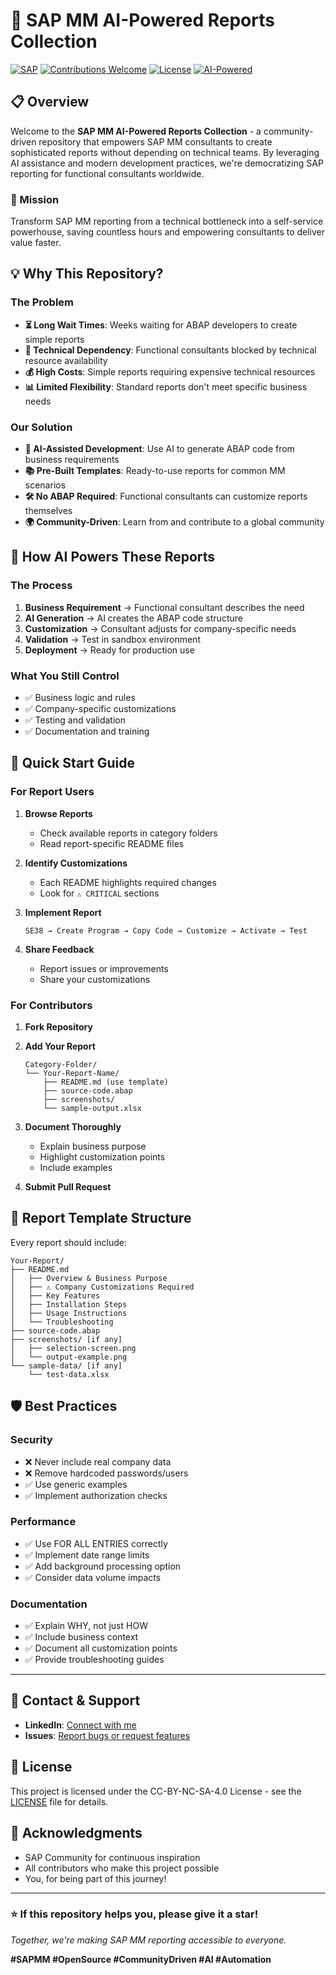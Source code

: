 # 🚀 SAP MM AI-Powered Reports Collection

[![SAP](https://img.shields.io/badge/SAP-MM-blue.svg)](https://www.sap.com/)
[![Contributions Welcome](https://img.shields.io/badge/contributions-welcome-brightgreen.svg?style=flat)](https://github.com/yourusername/repo/issues)
[![License](https://img.shields.io/badge/license-CC--BY--NC--SA--4.0-green.svg)](https://creativecommons.org/licenses/by-nc-sa/4.0/)
[![AI-Powered](https://img.shields.io/badge/AI-Powered-purple.svg)](https://github.com/yourusername/repo)

## 📋 Overview

Welcome to the **SAP MM AI-Powered Reports Collection** - a community-driven repository that empowers SAP MM consultants to create sophisticated reports without depending on technical teams. By leveraging AI assistance and modern development practices, we're democratizing SAP reporting for functional consultants worldwide.

### 🎯 Mission
Transform SAP MM reporting from a technical bottleneck into a self-service powerhouse, saving countless hours and empowering consultants to deliver value faster.

## 💡 Why This Repository?

### The Problem
- **⏳ Long Wait Times**: Weeks waiting for ABAP developers to create simple reports
- **🚫 Technical Dependency**: Functional consultants blocked by technical resource availability
- **💰 High Costs**: Simple reports requiring expensive technical resources
- **📊 Limited Flexibility**: Standard reports don't meet specific business needs

### Our Solution
- **🤖 AI-Assisted Development**: Use AI to generate ABAP code from business requirements
- **📚 Pre-Built Templates**: Ready-to-use reports for common MM scenarios
- **🛠️ No ABAP Required**: Functional consultants can customize reports themselves
- **🌍 Community-Driven**: Learn from and contribute to a global community


## 🤖 How AI Powers These Reports

### The Process
1. **Business Requirement** → Functional consultant describes the need
2. **AI Generation** → AI creates the ABAP code structure
3. **Customization** → Consultant adjusts for company-specific needs
4. **Validation** → Test in sandbox environment
5. **Deployment** → Ready for production use


### What You Still Control
- ✅ Business logic and rules
- ✅ Company-specific customizations
- ✅ Testing and validation
- ✅ Documentation and training


## 🚀 Quick Start Guide

### For Report Users

1. **Browse Reports**
   - Check available reports in category folders
   - Read report-specific README files

2. **Identify Customizations**
   - Each README highlights required changes
   - Look for `⚠️ CRITICAL` sections

3. **Implement Report**
   ```
   SE38 → Create Program → Copy Code → Customize → Activate → Test
   ```

4. **Share Feedback**
   - Report issues or improvements
   - Share your customizations

### For Contributors

1. **Fork Repository**
2. **Add Your Report**
   ```
   Category-Folder/
   └── Your-Report-Name/
       ├── README.md (use template)
       ├── source-code.abap
       ├── screenshots/
       └── sample-output.xlsx
   ```

3. **Document Thoroughly**
   - Explain business purpose
   - Highlight customization points
   - Include examples
4. **Submit Pull Request**

## 📝 Report Template Structure

Every report should include:
```
Your-Report/
├── README.md
│   ├── Overview & Business Purpose
│   ├── ⚠️ Company Customizations Required
│   ├── Key Features
│   ├── Installation Steps
│   ├── Usage Instructions
│   └── Troubleshooting
├── source-code.abap
├── screenshots/ [if any]
│   ├── selection-screen.png
│   └── output-example.png
└── sample-data/ [if any]
    └── test-data.xlsx
```

## 🛡️ Best Practices

### Security
- ❌ Never include real company data
- ❌ Remove hardcoded passwords/users
- ✅ Use generic examples
- ✅ Implement authorization checks

### Performance
- ✅ Use FOR ALL ENTRIES correctly
- ✅ Implement date range limits
- ✅ Add background processing option
- ✅ Consider data volume impacts

### Documentation
- ✅ Explain WHY, not just HOW
- ✅ Include business context
- ✅ Document all customization points
- ✅ Provide troubleshooting guides

---
## 📧 Contact & Support

- **LinkedIn**: [Connect with me]([https://linkedin.com/in/yourprofile](https://www.linkedin.com/in/mohammed-abbas-6067091b4/))
- **Issues**: [Report bugs or request features]([https://github.com/yourusername/repo/issues](https://github.com/xMA3x/SAP-MM-Reports-Collection/issues))

## 📄 License

This project is licensed under the CC-BY-NC-SA-4.0 License - see the [LICENSE](https://github.com/xMA3x/SAP-MM-Reports-Collection/blob/main/LICENSE) file for details.

## 🙏 Acknowledgments

- SAP Community for continuous inspiration
- All contributors who make this project possible
- You, for being part of this journey!

---

### ⭐ If this repository helps you, please give it a star!

*Together, we're making SAP MM reporting accessible to everyone.*

**#SAPMM #OpenSource #CommunityDriven #AI #Automation**
